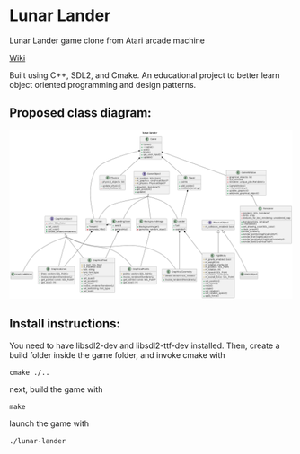# Lunar Lander
Lunar Lander game clone from Atari arcade machine

[Wiki](https://en.wikipedia.org/wiki/Lunar_Lander_(1979_video_game))

Built using C++, SDL2, and Cmake.
An educational project to better learn object oriented programming and design patterns.

## Proposed class diagram:
![Class diagram for the program](lunar-lander.png "Class diagram")

## Install instructions:
You need to have libsdl2-dev and libsdl2-ttf-dev installed. Then, create a build folder inside the game folder, and invoke cmake with
```
cmake ./..
```
next, build the game with
```
make
```
launch the game with
```
./lunar-lander
```
